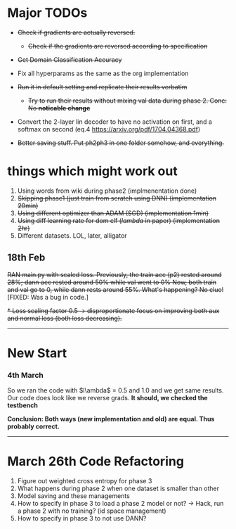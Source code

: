 # Major TODOs

- ~~Check if gradients are actually reversed.~~
    - ~~Check if the gradients are reversed according to specification~~
- ~~Get Domain Classification Accuracy~~
     
- Fix all hyperparams as the same as the org implementation
- ~~Run it in default setting and replicate their results verbatim~~
    - ~~Try to run their results without mixing val data during phase 2. Conc: No **noticable change**~~  
    
- Convert the 2-layer lin decoder to have no activation on first, and a softmax on second (eq.4 https://arxiv.org/pdf/1704.04368.pdf) 
- ~~Better saving stuff. Put ph2ph3 in one folder somehow, and everything.~~


# things which might work out

1. Using words from wiki during phase2 (implmenentation done)
2. ~~Skipping phase1 (just train from scratch using DNN) (implementation 20min)~~
3. ~~Using different optimizer than ADAM (SGD) (implementation 1min)~~
4. ~~Using diff learning rate for dom clf ($lambda$ in paper) (implementation 2hr)~~
5. Different datasets. LOL, later, alligator


## 18th Feb
~~RAN main.py with scaled loss.
Previously, the train acc (p2) rested around 28%; dann acc rested around 50% while val went to 0%
Now, both train and val go to 0, while dann rests around 55%.
What's happening? No clue!~~ [FIXED: Was a bug in code.]

~~* Loss scaling factor 0.5 -> disproportionate focus on improving both aux and normal loss (both loss decreasing).~~
        
----------------------------------------------------------------

# New Start

### 4th March
So we ran the code with $l\ambda$ = 0.5 and 1.0 and we get same results.
Our code does look like we reverse grads. **It should, we checked the testbench**

**Conclusion: Both ways (new implementation and old) are equal. Thus probably correct.**

----------------------------------------------------------------

# March 26th Code Refactoring

1. Figure out weighted cross entropy for phase 3
2. What happens during phase 2 when one dataset is smaller than other 
3. Model saving and these managements
4. How to specify in phase 3 to load a phase 2 model or not?
    -> Hack, run a phase 2 with no training? (id space management)
5. How to specify in phase 3 to not use DANN?
 